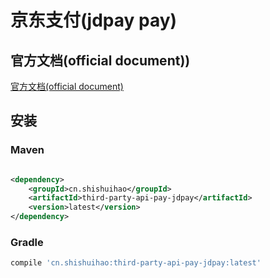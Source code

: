 # 京东支付(jdpay pay)

## 官方文档(official document))

[官方文档(official document)](https://payapi.jd.com/)

## 安装

### Maven

```xml

<dependency>
    <groupId>cn.shishuihao</groupId>
    <artifactId>third-party-api-pay-jdpay</artifactId>
    <version>latest</version>
</dependency>
```

### Gradle

```groovy
compile 'cn.shishuihao:third-party-api-pay-jdpay:latest'
```
